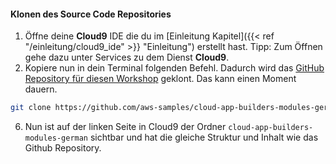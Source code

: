 #### Klonen des Source Code Repositories 
1. Öffne deine **Cloud9** IDE die du im [Einleitung Kapitel]({{< ref "/einleitung/cloud9_ide" >}} "Einleitung") erstellt hast. Tipp: Zum Öffnen gehe dazu unter Services zu dem Dienst **Cloud9**.
5. Kopiere nun in dein Terminal folgenden Befehl. Dadurch wird das [GitHub Repository für diesen Workshop](https://github.com/aws-samples/cloud-app-builders-modules-german) geklont. Das kann einen Moment dauern.
```bash
git clone https://github.com/aws-samples/cloud-app-builders-modules-german.git
```
6. Nun ist auf der linken Seite in Cloud9 der Ordner ``cloud-app-builders-modules-german`` sichtbar und hat die gleiche Struktur und Inhalt wie das Github Repository.